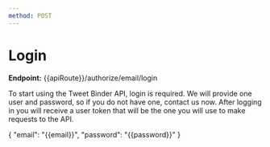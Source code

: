```yaml
---
method: POST
---
```


# Login

**Endpoint:** {{apiRoute}}/authorize/email/login

To start using the Tweet Binder API, login is required. We will provide one user and password, so if you do not have one, contact us now. After logging in you will receive a user token that will be the one you will use to make requests to the API.

{
	"email": "{{email}}",
	"password": "{{password}}"
}

